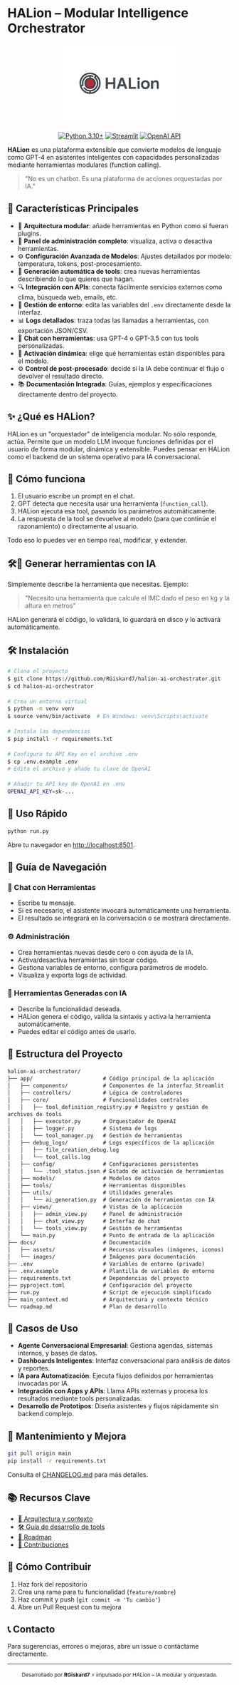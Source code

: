 # HALion – Modular Intelligence Orchestrator

<p align='center'>  
 <img src='docs/assets/github-banner.png' style="max-width: 100%; max-height: 180px; width: auto;"/>
</p>

<p align="center">
  <a href="https://www.python.org/downloads/"><img src="https://img.shields.io/badge/Python-3.10+-blue.svg" alt="Python 3.10+"></a>
  <a href="https://streamlit.io/"><img src="https://img.shields.io/badge/Streamlit-1.44+-red.svg" alt="Streamlit"></a>
  <a href="https://openai.com/blog/openai-api/"><img src="https://img.shields.io/badge/OpenAI-API-green.svg" alt="OpenAI API"></a>
</p>

**HALion** es una plataforma extensible que convierte modelos de lenguaje como GPT-4 en asistentes inteligentes con capacidades personalizadas mediante herramientas modulares (function calling).

> "No es un chatbot. Es una plataforma de acciones orquestadas por IA."

## 🌟 Características Principales

- 🧩 **Arquitectura modular**: añade herramientas en Python como si fueran plugins.
- 🔧 **Panel de administración completo**: visualiza, activa o desactiva herramientas.
- ⚙️ **Configuración Avanzada de Modelos**: Ajustes detallados por modelo: temperatura, tokens, post-procesamiento.
- 🤖 **Generación automática de tools**: crea nuevas herramientas describiendo lo que quieres que hagan.
- 🔍 **Integración con APIs**: conecta fácilmente servicios externos como clima, búsqueda web, emails, etc.
- 🔐 **Gestión de entorno**: edita las variables del `.env` directamente desde la interfaz.
- 📊 **Logs detallados**: traza todas las llamadas a herramientas, con exportación JSON/CSV.
- 💬 **Chat con herramientas**: usa GPT-4 o GPT-3.5 con tus tools personalizadas.
- 🔄 **Activación dinámica**: elige qué herramientas están disponibles para el modelo.
- ⚙️ **Control de post-procesado**: decide si la IA debe continuar el flujo o devolver el resultado directo.
- 📚 **Documentación Integrada**: Guías, ejemplos y especificaciones directamente dentro del proyecto.

## ✨ ¿Qué es HALion?

HALion es un "orquestador" de inteligencia modular. No sólo responde, actúa. Permite que un modelo LLM invoque funciones definidas por el usuario de forma modular, dinámica y extensible. Puedes pensar en HALion como el backend de un sistema operativo para IA conversacional.

## 🧠 Cómo funciona

1. El usuario escribe un prompt en el chat.
2. GPT detecta que necesita usar una herramienta (`function_call`).
3. HALion ejecuta esa tool, pasando los parámetros automáticamente.
4. La respuesta de la tool se devuelve al modelo (para que continúe el razonamiento) o directamente al usuario.

Todo eso lo puedes ver en tiempo real, modificar, y extender.

## 🛠️🧠 Generar herramientas con IA

Simplemente describe la herramienta que necesitas. Ejemplo:

> "Necesito una herramienta que calcule el IMC dado el peso en kg y la altura en metros"

HALion generará el código, lo validará, lo guardará en disco y lo activará automáticamente.

## 🛠️ Instalación

```bash
# Clona el proyecto
$ git clone https://github.com/RGiskard7/halion-ai-orchestrator.git
$ cd halion-ai-orchestrator

# Crea un entorno virtual
$ python -m venv venv
$ source venv/bin/activate  # En Windows: venv\Scripts\activate

# Instala las dependencias
$ pip install -r requirements.txt

# Configura tu API Key en el archivo .env
$ cp .env.example .env
# Edita el archivo y añade tu clave de OpenAI

# Añadir tu API key de OpenAI en .env
OPENAI_API_KEY=sk-...
```

## 🚀 Uso Rápido

```bash
python run.py
```

Abre tu navegador en [http://localhost:8501](http://localhost:8501).

## 🧭 Guía de Navegación

### 💬 Chat con Herramientas
- Escribe tu mensaje.
- Si es necesario, el asistente invocará automáticamente una herramienta.
- El resultado se integrará en la conversación o se mostrará directamente.

### ⚙️ Administración
- Crea herramientas nuevas desde cero o con ayuda de la IA.
- Activa/desactiva herramientas sin tocar código.
- Gestiona variables de entorno, configura parámetros de modelo.
- Visualiza y exporta logs de actividad.

### 🧠 Herramientas Generadas con IA
- Describe la funcionalidad deseada.
- HALion genera el código, valida la sintaxis y activa la herramienta automáticamente.
- Puedes editar el código antes de usarlo.

## 🧰 Estructura del Proyecto

```
halion-ai-orchestrator/
├── app/                      # Código principal de la aplicación
│   ├── components/           # Componentes de la interfaz Streamlit
│   ├── controllers/          # Lógica de controladores
│   ├── core/                 # Funcionalidades centrales
│   │   ├── tool_definition_registry.py # Registro y gestión de archivos de tools
│   │   ├── executor.py       # Orquestador de OpenAI
│   │   ├── logger.py         # Sistema de logs
│   │   └── tool_manager.py   # Gestión de herramientas
│   ├── debug_logs/           # Logs específicos de la aplicación
│   │   ├── file_creation_debug.log
│   │   └── tool_calls.log
│   ├── config/               # Configuraciones persistentes
│   │   └── .tool_status.json # Estado de activación de herramientas
│   ├── models/               # Modelos de datos
│   ├── tools/                # Herramientas disponibles
│   ├── utils/                # Utilidades generales
│   │   └── ai_generation.py  # Generación de herramientas con IA
│   ├── views/                # Vistas de la aplicación
│   │   ├── admin_view.py     # Panel de administración
│   │   ├── chat_view.py      # Interfaz de chat
│   │   └── tools_view.py     # Gestión de herramientas
│   └── main.py               # Punto de entrada de la aplicación
├── docs/                     # Documentación
│   ├── assets/               # Recursos visuales (imágenes, iconos)
│   └── images/               # Imágenes para documentación
├── .env                      # Variables de entorno (privado)
├── .env.example              # Plantilla de variables de entorno
├── requirements.txt          # Dependencias del proyecto
├── pyproject.toml            # Configuración del proyecto
├── run.py                    # Script de ejecución simplificado
├── main_context.md           # Arquitectura y contexto técnico
└── roadmap.md                # Plan de desarrollo
```

## 🎯 Casos de Uso

- **Agente Conversacional Empresarial**: Gestiona agendas, sistemas internos, y bases de datos.
- **Dashboards Inteligentes**: Interfaz conversacional para análisis de datos y reportes.
- **IA para Automatización**: Ejecuta flujos definidos por herramientas invocadas por IA.
- **Integración con Apps y APIs**: Llama APIs externas y procesa los resultados mediante tools personalizadas.
- **Desarrollo de Prototipos**: Diseña asistentes y flujos rápidamente sin backend complejo.

## 🔄 Mantenimiento y Mejora

```bash
git pull origin main
pip install -r requirements.txt
```

Consulta el [CHANGELOG.md](./CHANGELOG.md) para más detalles.

## 📚 Recursos Clave

- [📄 Arquitectura y contexto](./main_context.md)
- [🛠️ Guía de desarrollo de tools](./docs/development.md)
- [🧭 Roadmap](./roadmap.md)
- [🧬 Contribuciones](./CONTRIBUTING.md)

## 🤝 Cómo Contribuir

1. Haz fork del repositorio
2. Crea una rama para tu funcionalidad (`feature/nombre`)
3. Haz commit y push (`git commit -m 'Tu cambio'`)
4. Abre un Pull Request con tu mejora

## 📞 Contacto

Para sugerencias, errores o mejoras, abre un issue o contáctame directamente.

---

<p align="center">
  <small>Desarrollado por <b>RGiskard7</b> ⚡ impulsado por HALion – IA modular y orquestada.</small>
</p>

